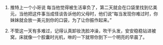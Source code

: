 1. 推特上一个小哥说
	每当他觉得被生活辜负了，第二天就会在口袋里找到亿美元，当他把这件事当成怪谈告诉他的父母时，他们说“每当发现你难过时，你妹妹就会放一美元到你的口袋，为了让你振作起来。”

2. 不管这一天有多难过，记得认真卸妆洗脸冲澡，吹干头发，安安稳稳钻进被窝，床就像一个胶囊时光机，咻的一下就带你到下一个明亮的早晨了。

